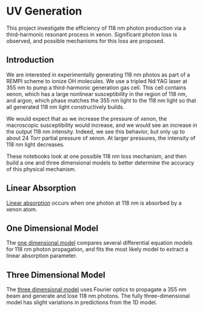 # UV Generation 

This project investigate the efficiency of 118 nm photon production via a third-harmonic resonant process in xenon. Significant photon loss is observed, and possible mechanisms for this loss are proposed.

## Introduction

We are interested in experimentally generating 118 nm photos as part of a REMPI scheme to ionize OH molecules. We use a tripled Nd:YAG laser at 355 nm to pump a third-harmonic generation gas cell. This cell contains xenon, which has a large nonlinear susceptibility in the region of 118 nm, and argon, which phase matches the 355 nm light to the 118 nm light so that all generated 118 nm light constructively builds.

We would expect that as we increase the pressure of xenon, the macroscopic susceptibility would increase, and we would see an increase in the output 118 nm intensity. Indeed, we see this behavior, but only up to about 24 Torr partial pressure of xenon. At larger pressures, the intensity of 118 nm light decreases.

These notebooks look at one possible 118 nm loss mechanism, and then build a one and three dimensional models to better determine the accuracy of this physical mechanism.

## Linear Absorption

[Linear absorption](notebooks/vuv_gen_linear_absorption.ipynb) occurs when one photon at 118 nm is absorbed by a xenon atom. 

## One Dimensional Model

The [one dimensional model](notebooks/vuv_gen_1D_prop_model.ipynb) compares several differential equation models for 118 nm photon propagation, and fits the most likely model to extract a linear absorption parameter.

## Three Dimensional Model

The [three dimensional model](notebooks/vuv_gen_3D_prop_model.ipynb) uses Fourier optics to propagate a 355 nm beam and generate and lose 118 nm photons. The fully three-dimensional model has slight variations in predictions from the 1D model.
